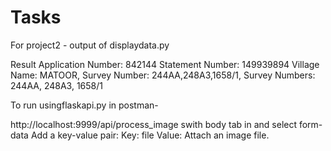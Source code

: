 # Tasks
For project2 -
output of displaydata.py

Result
Application Number: 842144
Statement Number: 149939894
Village Name: MATOOR, Survey Number: 244AA,248A3,1658/1,
Survey Numbers: 244AA, 248A3, 1658/1

To run usingflaskapi.py in postman-

http://localhost:9999/api/process_image
swith body tab in and select form-data
Add a key-value pair:
Key: file
Value: Attach an image file.

